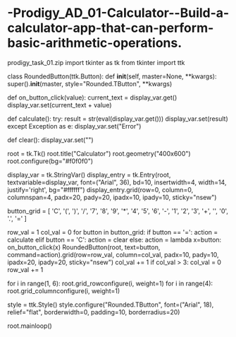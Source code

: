 # -Prodigy_AD_01-Calculator--Build-a-calculator-app-that-can-perform-basic-arithmetic-operations.
prodigy_task_01.zip
import tkinter as tk
from tkinter import ttk

class RoundedButton(ttk.Button):
    def __init__(self, master=None, **kwargs):
        super().__init__(master, style="Rounded.TButton", **kwargs)

def on_button_click(value):
    current_text = display_var.get()
    display_var.set(current_text + value)

def calculate():
    try:
        result = str(eval(display_var.get()))
        display_var.set(result)
    except Exception as e:
        display_var.set("Error")

def clear():
    display_var.set("")

root = tk.Tk()
root.title("Calculator")
root.geometry("400x600")
root.configure(bg="#f0f0f0")

display_var = tk.StringVar()
display_entry = tk.Entry(root, textvariable=display_var, font=("Arial", 36), bd=10, insertwidth=4, width=14, justify='right', bg="#ffffff")
display_entry.grid(row=0, column=0, columnspan=4, padx=20, pady=20, ipadx=10, ipady=10, sticky="nsew")

button_grid = [
    'C', '(', ')', '/',
    '7', '8', '9', '*',
    '4', '5', '6', '-',
    '1', '2', '3', '+',
    '', '0', '.', '='
]

row_val = 1
col_val = 0
for button in button_grid:
    if button == '=':
        action = calculate
    elif button == 'C':
        action = clear
    else:
        action = lambda x=button: on_button_click(x)
    RoundedButton(root, text=button, command=action).grid(row=row_val, column=col_val, padx=10, pady=10, ipadx=20, ipady=20, sticky="nsew")
    col_val += 1
    if col_val > 3:
        col_val = 0
        row_val += 1

for i in range(1, 6):
    root.grid_rowconfigure(i, weight=1)
for i in range(4):
    root.grid_columnconfigure(i, weight=1)

style = ttk.Style()
style.configure("Rounded.TButton", font=("Arial", 18), relief="flat", borderwidth=0, padding=10, borderradius=20)

root.mainloop()
